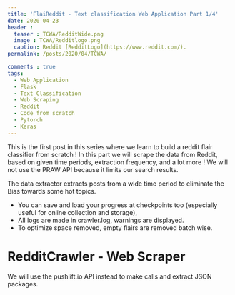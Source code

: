 ```yaml
---
title: 'FlaiReddit - Text classification Web Application Part 1/4'
date: 2020-04-23
header :
  teaser : TCWA/RedditWide.png
  image : TCWA/Redditlogo.png
  caption: Reddit [RedditLogo](https://www.reddit.com/).
permalink: /posts/2020/04/TCWA/

comments : true
tags:
  - Web Application
  - Flask
  - Text Classification
  - Web Scraping
  - Reddit
  - Code from scratch
  - Pytorch
  - Keras
---
```


This is the first post in this series where we learn to build a reddit flair classifier from scratch ! In this part we will scrape the data from Reddit, based on given time periods, extraction frequency, and a lot more ! We will not use the PRAW API because it limits our search results.

The data extractor extracts posts from a wide time period to eliminate the Bias towards some hot topics.
* You can save and load your progress at checkpoints too (especially useful for online collection and storage),  
* All logs are made in crawler.log, warnings are displayed.
* To optimize space removed, empty flairs are removed batch wise.

# RedditCrawler - Web Scraper

We will use the pushlift.io API instead to make calls and extract JSON packages.